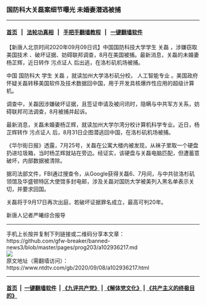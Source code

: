 ### 国防科大关磊案细节曝光 未婚妻潜逃被捕
------------------------

#### [首页](https://github.com/gfw-breaker/banned-news3/blob/master/README.md) &nbsp;&nbsp;|&nbsp;&nbsp; [法轮功真相](https://github.com/begood0513/basic/blob/master/README.md)  &nbsp;&nbsp;|&nbsp;&nbsp; [手把手翻墙教程](https://github.com/gfw-breaker/guides/wiki)  &nbsp;&nbsp;|&nbsp;&nbsp; [一键翻墙软件](https://github.com/gfw-breaker/nogfw/blob/master/README.md)  



<div><div class="post_content" itemprop="articleBody">
 <p>
  【新唐人北京时间2020年09月09日讯】中国国防科技大学学生
  <ok href="https://www.ntdtv.com/gb/关磊.htm">
   关磊
  </ok>
  ，涉嫌窃取
  <ok href="https://www.ntdtv.com/gb/美国技术.htm">
   美国技术
  </ok>
  、破坏证据、妨碍联邦调查，8月在美国被捕。最新消息，关磊的未婚妻杨芷辉，近日转作
  <ok href="https://www.ntdtv.com/gb/污点证人.htm">
   污点证人
  </ok>
  后出逃，在洛杉矶机场被捕。
 </p>
 <p>
  中国
  <ok href="https://www.ntdtv.com/gb/国防科大.htm">
   国防科大
  </ok>
  学生
  <ok href="https://www.ntdtv.com/gb/关磊.htm">
   关磊
  </ok>
  ，就读加州大学洛杉矶分校，
  <ok href="https://www.ntdtv.com/gb/人工智能专业.htm">
   人工智能专业
  </ok>
  。美国政府怀疑关磊转移美国软件及技术数据回中国，用于开发具核爆炸性应用的超级计算机。
 </p>
 <p>
  调查中，关磊因涉嫌破坏证据，且签证申请及被问讯时，隐瞒与中共军方关系，妨碍联邦司法调查，8月被捕并起诉。
 </p>
 <p>
  最新消息，关磊未婚妻杨芷辉，就读加州大学尔湾分校计算机科学专业。近日，杨芷辉转作
  <ok href="https://www.ntdtv.com/gb/污点证人.htm">
   污点证人
  </ok>
  后，8月31日企图潜逃回中国，在洛杉矶机场被捕。
 </p>
 <p>
  《华尔街日报》透露，7月25号，关磊在公寓大楼内被发现，从袜子里取一个硬盘扔进垃圾箱，当时杨芷辉就站在旁边。经证实，该硬盘与关磊电脑匹配，但遭蓄意破坏，内部数据被清除。
 </p>
 <p>
  据司法部文件，FBI通过搜查令，从Google获得关磊6、7月间，与中共驻洛杉矶领馆及华盛顿特区大使馆多封电邮，涉及关磊对国防大学被美列入黑名单表示关切，并要求回国。
 </p>
 <p>
  关磊将于9月17日再次出庭，若破坏证据罪名成立，最高可判20年。
 </p>
 <p>
  新唐人记者严曦综合报导
 </p>
 <div class="single_ad">
 </div>
</div>
</div>
<hr/>
手机上长按并复制下列链接或二维码分享本文章：<br/>
https://github.com/gfw-breaker/banned-news3/blob/master/pages/prog203/a102936217.md <br/>
<a href='https://github.com/gfw-breaker/banned-news3/blob/master/pages/prog203/a102936217.md'><img src='https://github.com/gfw-breaker/banned-news3/blob/master/pages/prog203/a102936217.md.png'/></a> <br/>
原文地址（需翻墙访问）：https://www.ntdtv.com/gb/2020/09/08/a102936217.html


------------------------
#### [首页](https://github.com/gfw-breaker/banned-news3/blob/master/README.md) &nbsp;|&nbsp; [一键翻墙软件](https://github.com/gfw-breaker/nogfw/blob/master/README.md) &nbsp;| [《九评共产党》](https://github.com/gfw-breaker/9ping.md/blob/master/README.md#九评之一评共产党是什么) | [《解体党文化》](https://github.com/gfw-breaker/jtdwh.md/blob/master/README.md) | [《共产主义的终极目的》](https://github.com/gfw-breaker/gczydzjmd.md/blob/master/README.md)


<img src='http://gfw-breaker.win/banned-news3/pages/prog203/a102936217.md' width='0px' height='0px'/>